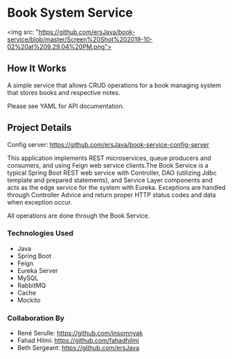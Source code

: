 # Book System Service

<img src: "https://github.com/ersJava/book-service/blob/master/Screen%20Shot%202019-10-02%20at%209.29.04%20PM.png">

## How It Works

A simple service that allows CRUD operations for a book managing system that stores books and respective notes.

Please see YAML for API documentation.

## Project Details

Config server: https://github.com/ersJava/book-service-config-server

This application implements REST microservices, queue producers and consumers, and using Feign web service clients.The Book Service is a typical Spring Boot REST web service with Controller, DAO (utilizing Jdbc template and prepared statements), and Service Layer components and acts as the edge service for the system with Eureka. Exceptions are handled through Controller Advice and return proper HTTP status codes and data when exception occur.

All operations are done through the Book Service. 

### Technologies Used
* Java
* Spring Boot
* Feign
* Eureka Server
* MySQL
* RabbitMQ
* Cache
* Mockito

### Collaboration By

* René Serulle: https://github.com/insomnyak
* Fahad Hilmi: https://github.com/fahadhilmi
* Beth Sergeant: https://github.com/ersJava
